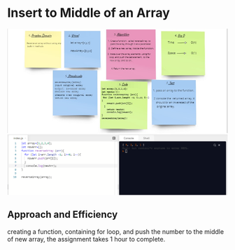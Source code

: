 # Insert to Middle of an Array


![img](Capture1.PNG)
![img](Capture.PNG)

## Approach and Efficiency
creating a function, containing for loop, and push the number to the middle of new array,
the assignment takes 1 hour to complete.

